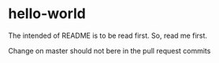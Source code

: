 # hello-world
The intended of README is to be read first. So, read me first.

Change on master should not bere in the pull request commits
